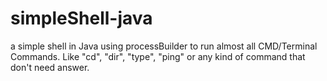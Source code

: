 # simpleShell-java
a simple shell in Java using processBuilder to run almost all CMD/Terminal Commands. Like "cd", "dir", "type", "ping" or any kind of command that don't need answer.
